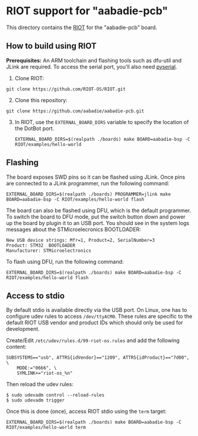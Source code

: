 RIOT support for "aabadie-pcb"
=============================

This directory contains the [RIOT](https://github.com/RIOT-OS/RIOT) for the
"aabadie-pcb" board.

How to build using RIOT
-----------------------

**Prerequisites:** An ARM toolchain and flashing tools such as dfu-util and
JLink are required. To access the serial port, you'll also need
[pyserial](https://pypi.org/project/pyserial/).

1. Clone RIOT:
  ```
  git clone https://github.com/RIOT-OS/RIOT.git
  ```

2. Clone this repository:
  ```
  git clone https://github.com/aabadie/aabadie-pcb.git
  ```

3. In RIOT, use the `EXTERNAL_BOARD_DIRS` variable to specify the location of
   the DotBot port.
   ```
   EXTERNAL_BOARD_DIRS=$(realpath ./boards) make BOARD=aabadie-bsp -C RIOT/examples/hello-world
   ```

Flashing
--------

The board exposes SWD pins so it can be flashed using JLink. Once pins are
connected to a JLink programmer, run the following command:

```
EXTERNAL_BOARD_DIRS=$(realpath ./boards) PROGRAMMER=jlink make BOARD=aabadie-bsp -C RIOT/examples/hello-world flash
```

The board can also be flashed using DFU, which is the default programmer. To switch the
board to DFU mode, put the switch button down and power up the board by plugin it to an USB port.
You should see in the system logs messages about the STMicroelecronics BOOTLOADER:
```
New USB device strings: Mfr=1, Product=2, SerialNumber=3
Product: STM32  BOOTLOADER
Manufacturer: STMicroelectronics
```
To flash using DFU, run the following command:
```
EXTERNAL_BOARD_DIRS=$(realpath ./boards) make BOARD=aabadie-bsp -C RIOT/examples/hello-world flash
```

Access to stdio
---------------

By default stdio is available directly via the USB port. On Linux, one has to
configure udev rules to access `/dev/ttyACM0`. These rules are specific to the
default RIOT USB vendor and product IDs which should only be used for
development.

Create/Edit `/etc/udev/rules.d/99-riot-os.rules` and add the following content:
```
SUBSYSTEMS=="usb", ATTRS{idVendor}=="1209", ATTRS{idProduct}=="7d00", \
    MODE:="0666", \
    SYMLINK+="riot-os_%n"
```
Then reload the udev rules:
```
$ sudo udevadm control --reload-rules
$ sudo udevadm trigger
```

Once this is done (once), access RIOT stdio using the `term` target:
```
EXTERNAL_BOARD_DIRS=$(realpath ./boards) make BOARD=aabadie-bsp -C RIOT/examples/hello-world term
```
